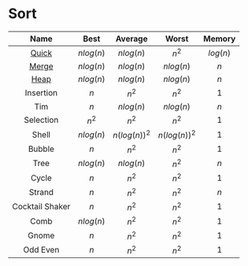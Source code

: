 # Sort

| Name | Best | Average | Worst | Memory |
|:----:|:----:|:-------:|:-----:| :----: |
| [Quick](quick) | $nlog(n)$ | $nlog(n)$ | $n^2$ | $log(n)$ |
| [Merge](merge) | $nlog(n)$ | $nlog(n)$ | $nlog(n)$ | $n$ |
| [Heap](heap) | $nlog(n)$ | $nlog(n)$ | $nlog(n)$ | $n$ |
| Insertion | $n$ | $n^2$ | $n^2$ | $1$ |
| Tim | $n$ | $nlog(n)$ | $nlog(n)$ | $n$ |
| Selection | $n^2$ | $n^2$ | $n^2$ | $1$ |
| Shell | $nlog(n)$ | $n(log(n))^2$ | $n(log(n))^2$ | $1$ |
| Bubble | $n$ | $n^2$ | $n^2$ | $1$ |
| Tree | $nlog(n)$ | $nlog(n)$ | $n^2$ | $n$ |
| Cycle | $n$ | $n^2$ | $n^2$ | $1$ |
| Strand | $n$ | $n^2$ | $n^2$ | $n$ |
| Cocktail Shaker | $n$ | $n^2$ | $n^2$ | $1$ |
| Comb | $nlog(n)$ | $n^2$ | $n^2$ | $1$ |
| Gnome | $n$ | $n^2$ | $n^2$ | $1$ |
| Odd Even | $n$ | $n^2$ | $n^2$ | $1$ |